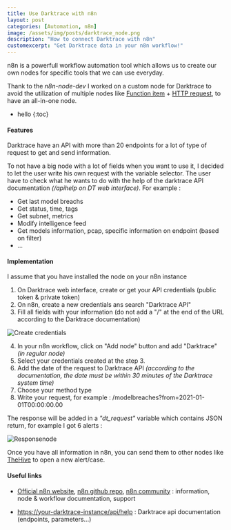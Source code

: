 ```yaml
---
title: Use Darktrace with n8n
layout: post
categories: [Automation, n8n]
image: /assets/img/posts/darktrace_node.png
description: "How to connect Darktrace with n8n"
customexcerpt: "Get Darktrace data in your n8n workflow!"
---
```


n8n is a powerfull  workflow automation tool which allows us to create our own nodes for specific tools that we can use everyday.

Thank to the *n8n-node-dev* I worked on a custom node for Darktrace to avoid the utilization of multiple nodes like [Function item](https://docs.n8n.io/nodes/n8n-nodes-base.functionItem/) + [HTTP request](https://docs.n8n.io/nodes/n8n-nodes-base.httpRequest/), to have an all-in-one node.

* hello
{:toc}


#### Features

Darktrace have an API with more than 20 endpoints for a lot of type of request to get and send information.

To not have a big node with a lot of fields when you want to use it, I decided to let the user write his own request with the variable selector. The user have to check what he wants to do with the help of the darktrace API documentation *(/apihelp on DT web interface)*. For example :

- Get last model breachs 
- Get status, time, tags
- Get subnet, metrics
- Modify intelligence feed
- Get models information, pcap, specific information on endpoint (based on filter)
- ...

#### Implementation

I assume that you have installed the node on your n8n instance

1. On Darktrace web interface, create or get your API credentials (public token & private token)
2. On n8n, create a new credentials ans search "Darktrace API"
3. Fill all fields with your information (do not add a "/" at the end of the URL according to the Darktrace documentation)

![Create credentials](https://non0.blog/assets/img/posts/credentials.png)



4. In your n8n workflow, click on "Add node" button and add "Darktrace" *(in regular node)*
5. Select your credentials created at the step 3.
6. Add the date of the request to Darktrace API *(according to the documentation, the date must be within 30 minutes of the Darktrace system time)*
7. Choose your method type
8. Write your request, for example : /modelbreaches?from=2021-01-01T00:00:00.00



The response will be added in a *"dt_request"* variable which contains JSON return, for example I got 6 alerts :



![Responsenode](https://non0.blog/assets/img/posts/response_example.png)



Once you have all information in n8n, you can send them to other nodes like [TheHive](https://docs.n8n.io/nodes/n8n-nodes-base.theHive/) to open a new alert/case.



#### Useful links

- [Official n8n website](https://n8n.io/), [n8n github repo](https://github.com/n8n-io/n8n), [n8n community](https://community.n8n.io/) : information, node & workflow documentation, support

- [https://your-darktrace-instance/api/help](https://your-darktrace-instance/api/help) : Darktrace api documentation (endpoints, parameters...)

